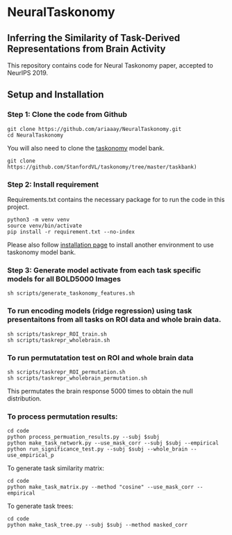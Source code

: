 # NeuralTaskonomy
## Inferring the Similarity of Task-Derived Representations from Brain Activity
This repository contains code for Neural Taskonomy paper, accepted to NeurIPS 2019.

## Setup and Installation
### Step 1: Clone the code from Github
```
git clone https://github.com/ariaaay/NeuralTaskonomy.git
cd NeuralTaskonomy
```
You will also need to clone the [taskonomy](https://github.com/StanfordVL/taskonomy/tree/master/taskbank) model bank.
```
git clone https://github.com/StanfordVL/taskonomy/tree/master/taskbank)
```

### Step 2: Install requirement
Requirements.txt contains the necessary package for to run the code in this project.
```
python3 -m venv venv
source venv/bin/activate
pip install -r requirement.txt --no-index
```
Please also follow [installation page](https://github.com/StanfordVL/taskonomy/tree/master/taskbank#installation) to install another environment to use taskonomy model bank.

### Step 3: Generate model activate from each task specific models for all BOLD5000 Images
```
sh scripts/generate_taskonomy_features.sh
```

### To run encoding models (ridge regression) using task presentaitons from all tasks on ROI data and whole brain data.
```
sh scripts/taskrepr_ROI_train.sh
sh scripts/taskrepr_wholebrain.sh
```

### To run permutatation test on ROI and whole brain data
```
sh scripts/taskrepr_ROI_permutation.sh
sh scripts/taskrepr_wholebrain_permutation.sh
```
This permutates the brain response 5000 times to obtain the null distribution.

### To process permutation results:
```
cd code
python process_permuation_results.py --subj $subj
python make_task_network.py --use_mask_corr --subj $subj --empirical
python run_significance_test.py --subj $subj --whole_brain --use_empirical_p
```

To generate task similarity matrix:
```
cd code
python make_task_matrix.py --method "cosine" --use_mask_corr --empirical
```

To generate task trees:
```
cd code
python make_task_tree.py --subj $subj --method masked_corr
```
